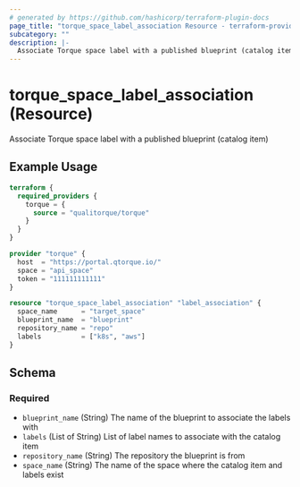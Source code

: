 ```yaml
---
# generated by https://github.com/hashicorp/terraform-plugin-docs
page_title: "torque_space_label_association Resource - terraform-provider-torque"
subcategory: ""
description: |-
  Associate Torque space label with a published blueprint (catalog item)
---
```


# torque_space_label_association (Resource)

Associate Torque space label with a published blueprint (catalog item)

## Example Usage

```terraform
terraform {
  required_providers {
    torque = {
      source = "qualitorque/torque"
    }
  }
}

provider "torque" {
  host  = "https://portal.qtorque.io/"
  space = "api_space"
  token = "111111111111"
}

resource "torque_space_label_association" "label_association" {
  space_name      = "target_space"
  blueprint_name  = "blueprint"
  repository_name = "repo"
  labels          = ["k8s", "aws"]
}
```

<!-- schema generated by tfplugindocs -->
## Schema

### Required

- `blueprint_name` (String) The name of the blueprint to associate the labels with
- `labels` (List of String) List of label names to associate with the catalog item
- `repository_name` (String) The repository the blueprint is from
- `space_name` (String) The name of the space where the catalog item and labels exist
